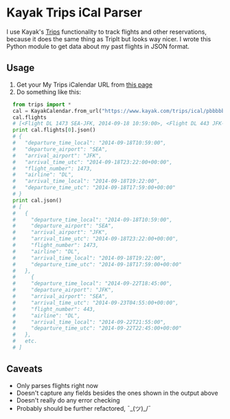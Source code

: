 # Kayak Trips iCal Parser
I use Kayak's [Trips](https://www.kayak.com/trips) functionality to track flights and other reservations, because it does the same thing as TripIt but looks way nicer. I wrote this Python module to get data about my past flights in JSON format.

## Usage
1. Get your My Trips iCalendar URL from [this page](https://www.kayak.com/trips-preferences/?tfd=t)
2. Do something like this:

```python
  from trips import *
  cal = KayakCalendar.from_url("https://www.kayak.com/trips/ical/pbbbbbbt/what/isthis/calendar.ics")
  cal.flights
  # [<Flight DL 1473 SEA-JFK, 2014-09-18 10:59:00>, <Flight DL 443 JFK-SEA, 2014-09-22 18:45:00>, etc.]
  print cal.flights[0].json()
  # {
  #   "departure_time_local": "2014-09-18T10:59:00",
  #   "departure_airport": "SEA",
  #   "arrival_airport": "JFK",
  #   "arrival_time_utc": "2014-09-18T23:22:00+00:00",
  #   "flight_number": 1473,
  #   "airline": "DL",
  #   "arrival_time_local": "2014-09-18T19:22:00",
  #   "departure_time_utc": "2014-09-18T17:59:00+00:00"
  # }
  print cal.json()
  # [
  #   {
  #     "departure_time_local": "2014-09-18T10:59:00",
  #     "departure_airport": "SEA",
  #     "arrival_airport": "JFK",
  #     "arrival_time_utc": "2014-09-18T23:22:00+00:00",
  #     "flight_number": 1473,
  #     "airline": "DL",
  #     "arrival_time_local": "2014-09-18T19:22:00",
  #     "departure_time_utc": "2014-09-18T17:59:00+00:00"
  #   },
  #     {
  #     "departure_time_local": "2014-09-22T18:45:00",
  #     "departure_airport": "JFK",
  #     "arrival_airport": "SEA",
  #     "arrival_time_utc": "2014-09-23T04:55:00+00:00",
  #     "flight_number": 443,
  #     "airline": "DL",
  #     "arrival_time_local": "2014-09-22T21:55:00",
  #     "departure_time_utc": "2014-09-22T22:45:00+00:00"
  #   },
  #   etc.
  # ]
```

## Caveats
* Only parses flights right now
* Doesn't capture any fields besides the ones shown in the output above
* Doesn't really do any error checking
* Probably should be further refactored, ¯\_(ツ)_/¯
